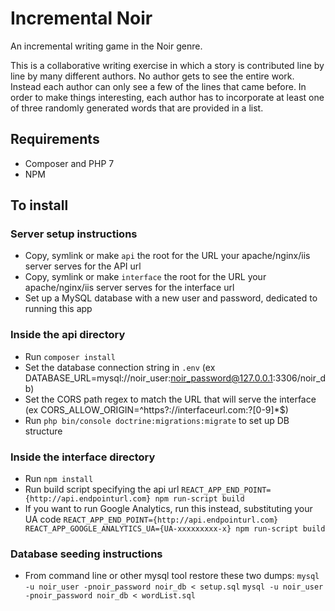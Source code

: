 # Incremental Noir
An incremental writing game in the Noir genre.

This is a collaborative writing exercise in which a story is contributed line by line by many different authors. No author gets to see the entire work. Instead each author can only see a few of the lines that came before. In order to make things interesting, each author has to incorporate at least one of three randomly generated words that are provided in a list.

## Requirements
* Composer and PHP 7
* NPM

## To install
### Server setup instructions
* Copy, symlink or make `api` the root for the URL your apache/nginx/iis server serves for the API url
* Copy, symlink or make `interface` the root for the URL your apache/nginx/iis server serves for the interface url
* Set up a MySQL database with a new user and password, dedicated to running this app

### Inside the api directory
* Run `composer install`
* Set the database connection string in `.env` (ex DATABASE_URL=mysql://noir_user:noir_password@127.0.0.1:3306/noir_db)
* Set the CORS path regex to match the URL that will serve the interface (ex CORS_ALLOW_ORIGIN=^https?://interfaceurl.com:?[0-9]*$)
* Run `php bin/console doctrine:migrations:migrate` to set up DB structure

### Inside the interface directory
* Run `npm install`
* Run build script specifying the api url 
```REACT_APP_END_POINT={http://api.endpointurl.com} npm run-script build```
* If you want to run Google Analytics, run this instead, substituting your UA code 
```REACT_APP_END_POINT={http://api.endpointurl.com} REACT_APP_GOOGLE_ANALYTICS_UA={UA-xxxxxxxxx-x} npm run-script build```

### Database seeding instructions


* From command line or other mysql tool restore these two dumps:
```mysql -u noir_user -pnoir_password noir_db < setup.sql```
```mysql -u noir_user -pnoir_password noir_db < wordList.sql```